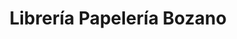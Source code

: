 ---
title: "Librería Papelería Bozano"
url: /san-fernando/libreria-papeleria-bozano-calle-real/
shop: Bücher
---